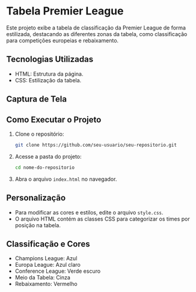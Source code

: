 # Tabela Premier League

Este projeto exibe a tabela de classificação da Premier League de forma estilizada, destacando as diferentes zonas da tabela, como classificação para competições europeias e rebaixamento.

## Tecnologias Utilizadas

- HTML: Estrutura da página.
- CSS: Estilização da tabela.

## Captura de Tela



## Como Executar o Projeto

1. Clone o repositório:
   ```sh
   git clone https://github.com/seu-usuario/seu-repositorio.git
   ```
2. Acesse a pasta do projeto:
   ```sh
   cd nome-do-repositorio
   ```
3. Abra o arquivo `index.html` no navegador.

## Personalização

- Para modificar as cores e estilos, edite o arquivo `style.css`.
- O arquivo HTML contém as classes CSS para categorizar os times por posição na tabela.

## Classificação e Cores

- Champions League: Azul
- Europa League: Azul claro
- Conference League: Verde escuro
- Meio da Tabela: Cinza
- Rebaixamento: Vermelho

##
